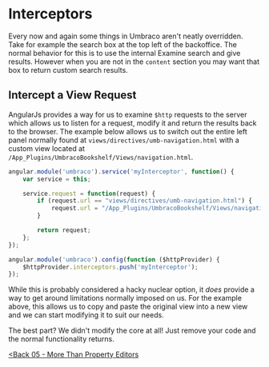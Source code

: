 # Interceptors

Every now and again some things in Umbraco aren't neatly overridden. Take for example the search box at the top left of the backoffice. The normal behavior for this is to use the internal Examine search and give results. However when you are not in the `content` section you may want that box to return custom search results.

## Intercept a View Request

AngularJs provides a way for us to examine `$http` requests to the server which allows us to listen for a request, modify it and return the results back to the browser. The example below allows us to switch out the entire left panel normally found at `views/directives/umb-navigation.html` with a custom view located at `/App_Plugins/UmbracoBookshelf/Views/navigation.html`.

```js
angular.module('umbraco').service('myInterceptor', function() {
    var service = this;

    service.request = function(request) {
        if (request.url == "views/directives/umb-navigation.html") {
            request.url = "/App_Plugins/UmbracoBookshelf/Views/navigation.html";
        }

        return request;
    };
});

angular.module('umbraco').config(function ($httpProvider) {
    $httpProvider.interceptors.push('myInterceptor');
});
```

While this is probably considered a hacky nuclear option, it *does* provide a way to get around limitations normally imposed on us. For the example above, this allows us to copy and paste the original view into a new view and we can start modifying it to suit our needs.

The best part? We didn't modify the core at all! Just remove your code and the normal functionality returns.

[<Back 05 - More Than Property Editors](05%20-%20More%20Than%20Property%20Editors.md)
